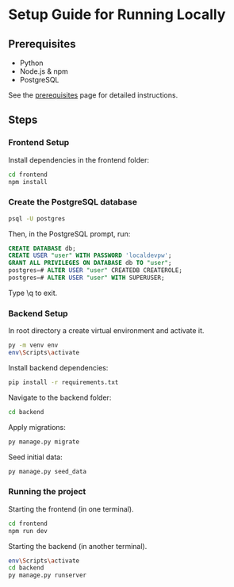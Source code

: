 # Setup Guide for Running Locally

## Prerequisites

- Python
- Node.js & npm
- PostgreSQL

See the [prerequisites](prerequisites.md) page for detailed instructions.

## Steps
### Frontend Setup
Install dependencies in the frontend folder:
```sh
cd frontend
npm install
```

### Create the PostgreSQL database
```sh
psql -U postgres
```
Then, in the PostgreSQL prompt, run:
```sql
CREATE DATABASE db;
CREATE USER "user" WITH PASSWORD 'localdevpw';
GRANT ALL PRIVILEGES ON DATABASE db TO "user";
postgres=# ALTER USER "user" CREATEDB CREATEROLE;
postgres=# ALTER USER "user" WITH SUPERUSER;
```
Type \q to exit.

### Backend Setup
In root directory a create virtual environment and activate it.
```sh
py -m venv env
env\Scripts\activate
```
Install backend dependencies:
```sh
pip install -r requirements.txt
```
Navigate to the backend folder:
```sh
cd backend
```
Apply migrations:
```sh
py manage.py migrate
```
Seed initial data:
```sh
py manage.py seed_data
```

### Running the project
Starting the frontend (in one terminal).
```sh
cd frontend
npm run dev
```

Starting the backend (in another terminal).
```sh
env\Scripts\activate  
cd backend
py manage.py runserver
```